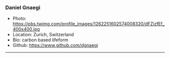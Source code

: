 ### Daniel Gnaegi
- Photo: https://pbs.twimg.com/profile_images/1262251602574008320/dFZizfEf_400x400.jpg
- Location: Zurich, Switzerland
- Bio: carbon based lifeform
- Github: https://www.github.com/dgnaegi
***